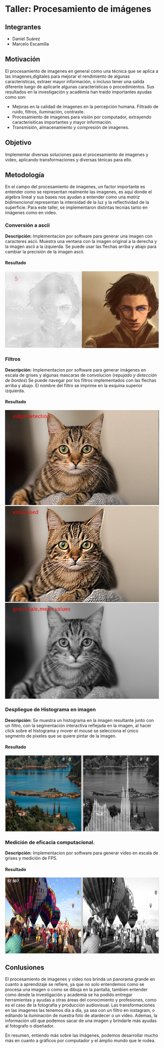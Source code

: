 # Taller: Procesamiento de imágenes 
## Integrantes
- Daniel Suárez
- Marcelo Escamilla
## Motivación
El procesamiento de imagenes en general como una técnica que se aplica a las imagenes,digitales para mejorar el rendimiento de algunas características, extraer mayor información, o incluso tener una salida diferente luego de aplicarle algunas características o procedimientos. Sus resultados en la investigación y académia han traido importantes ayudas como son: 
- Mejoras en la calidad de imagenes en la percepción humana. Filtrado de ruido, filtros, iluminación, contraste. 
- Procesamiento de imagenes para visión por computador, extrayendo caracterisiticas importantes y mayor información. 
- Transmisión, almacenamiento y compresión de imagenes. 
## Objetivo
Implementar diversas soluciones para el procesamiento de imagenes y video, aplicando transformaciones y diversas ténicas para ello.
## Metodología
En el campo del procesamiento de imagenes, un factor importante es entender como se representan realmente las imagenes, es aquí donde el algebra lineal y sus bases nos ayudan a entender como una *matriz bidimencional* representan la intensidad de la luz y la reflectividad de la superficie. Para este taller, se implementaron distintas tecnias tanto en imágenes como en video.

### Conversión a ascii
**Descripción:** Implementacion por software para generar una imagen con caracteres ascii. Muestra una ventana con la imagen original a la derecha y la imagen ascii a la izquierda. Se puede usar las flechas arriba y abajo para cambiar la precisión de la imagen ascii.
#### Resultado
![Ascii](Resultados/Ascii.png)
### Filtros
**Descripción:**  Implementacion por software para generar imágenes en escala de grises y algunas mascaras de convolucion (*repujado y detección de bordes*) Se puede navegar por los filtros implementados con las flechas arriba y abajo. El nombre del filtro se imprime en la esquina superior izquierda.
#### Resultado
![Ascii](Resultados/Filtros-Edge.png)
![Ascii](Resultados/Filtros-embossed.png)
![Ascii](Resultados/Filtros-gray.png)
### Despliegue de Histograma en imagen
**Descripción:** Se muestra un histograma en la imagen resultante junto con un filtro, con la segmentación interactiva reflejada en la imagen, al hacer click sobre el histograma y mover el mouse se selecciona el único segmento de pixeles que se quiere pintar de la imagen.
#### Resultado
![Ascii](Resultados/Histograma.png)

### Medición de eficacia computacional.
**Descripción:** Implementacion por software para generar video en escala de grises y medición de FPS.
#### Resultado
![Ascii](Resultados/Video.png)

## Conlusiones

El procesamiento de imagenes y video nos brinda un panorama grande en cuanto a aprendizaje se refiere, ya que no solo entendemos como se procesa una imagen o como se dibuja en la pantalla, tambien entender como desde la investigación y academía se ha podido entregar herramientas y ayudas a otras áreas del conocimiento y profesiones, como es el caso de la fotografía y producción audiovisual. Las transformaciones en las imagenes las tenemos día a día, ya sea con un filtro en instagram, o editando la iluminación de nuestra foto de atardecer o un video. Ademas, la información util que podemos sacar de una imagen y brindarle más ayudas al fotografo o diseñador.

En resumen, entiendo más sobre las imágenes, podemos desarrollar mucho más en cuanto a gráficos por computador y el ámplio mundo que le rodea. 